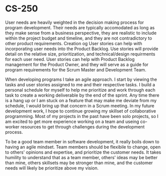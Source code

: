 # CS-250

User needs are heavily weighted in the decision making process for program development. Their needs are typically accomodated as long as they make sense from a business perspective, they are realistic to include within the project budget and timeline, and they are not contradictory to other product requirements. Creation og User stories can help with incorporating user needs into the Product Backlog. Use stories will provide detail on the relative size, prioritization, and technical/design requirments for each user need. User stories can help with Product Backlog management for the Product Owner, and they will serve as a guide for program requirements for the Scrum Master and Development Team.

When developing programs I take an agile approach. I start by viewing the tasks and user stories assigned to me and their respective tasks. I build a personal schedule for myself to help me prioritize and work through each task to create a working deliverable by the end of the sprint. Any time there is a hang up or I am stuck on a feature that may make me deviate from my schedule, I would bring up that concern in a Scrum meeting. In my future development work, I hope to continue growing my skillset of collaborative programming. Most of my projects in the past have been solo projects, so I am excited to get more experience working on a team and useing co-worker resources to get through challenges during the development process. 

To be a good team member in software development, it really boils down to having an agile mindset. Team members should be flexibile to change, open to others' opinions and expertise, and prioritize the customer needs. It takes humility to understand that as a team member, others' ideas may be better than mine, others skillsets may be stronger than mine, and the customer needs will likely be prioritize above my vision. 
